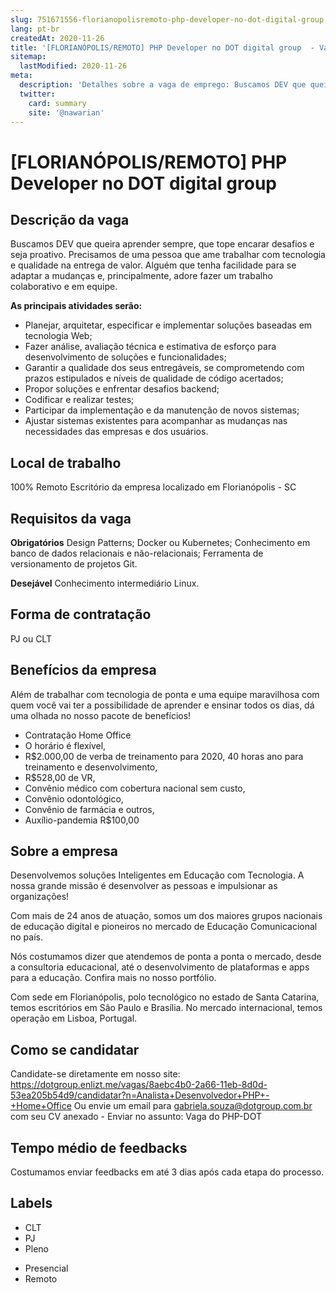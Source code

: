 ```yaml
---
slug: 751671556-florianopolisremoto-php-developer-no-dot-digital-group
lang: pt-br
createdAt: 2020-11-26
title: '[FLORIANÓPOLIS/REMOTO] PHP Developer no DOT digital group  - Vaga de Emprego'
sitemap:
  lastModified: 2020-11-26
meta:
  description: 'Detalhes sobre a vaga de emprego: Buscamos DEV que queira aprender sempre, que tope encarar desafios e seja proativo. Precisamos de uma pessoa que ame trabalhar com tecnologia e qualidade na entrega de valor. Alguém que tenha facilidade para se adaptar a mudanças e, principalmente, adore fazer um trabalho colaborativo e em equipe. **As principais atividades serão:** - Planejar, arquitetar, especificar e implementar soluções baseadas em tecnologia Web; - Fazer análise, avaliação técnica e estimativa de esforço para desenvolvimento de soluções e funcionalidades; - Garantir a qualidade dos seus entregáveis, se comprometendo com prazos estipulados e níveis de qualidade de código acertados; - Propor soluções e enfrentar desafios backend; - Codificar e realizar testes; - Participar da implementação e da manutenção de novos sistemas; - Ajustar sistemas existentes para acompanhar as mudanças nas necessidades das empresas e dos usuários.'
  twitter:
    card: summary
    site: '@nawarian'
---
```


# [FLORIANÓPOLIS/REMOTO] PHP Developer no DOT digital group 

## Descrição da vaga

Buscamos DEV que queira aprender sempre, que tope encarar desafios e seja proativo. Precisamos de uma pessoa que ame trabalhar com tecnologia e qualidade na entrega de valor. Alguém que tenha facilidade para se adaptar a mudanças e, principalmente, adore fazer um trabalho colaborativo e em equipe.

**As principais atividades serão:**

- Planejar, arquitetar, especificar e implementar soluções baseadas em tecnologia Web;
- Fazer análise, avaliação técnica e estimativa de esforço para desenvolvimento de soluções e funcionalidades;
- Garantir a qualidade dos seus entregáveis, se comprometendo com prazos estipulados e níveis de qualidade de código acertados;
- Propor soluções e enfrentar desafios backend;
- Codificar e realizar testes;
- Participar da implementação e da manutenção de novos sistemas;
- Ajustar sistemas existentes para acompanhar as mudanças nas necessidades das empresas e dos usuários.

## Local de trabalho
<!-- escolha apenas 1 das linhas abaixo, ajuste para o seu contexto e exclua as outras -->
100% Remoto
Escritório da empresa localizado em Florianópolis - SC 

## Requisitos da vaga

**Obrigatórios**
Design Patterns;
Docker ou Kubernetes;
Conhecimento em banco de dados relacionais e não-relacionais;
Ferramenta de versionamento de projetos Git. 

**Desejável**
Conhecimento intermediário Linux.

## Forma de contratação

PJ ou CLT

## Benefícios da empresa

Além de trabalhar com tecnologia de ponta e uma equipe maravilhosa com quem você vai ter a possibilidade de aprender e ensinar todos os dias, dá uma olhada no nosso pacote de benefícios!

- Contratação Home Office
- O horário é flexível,
- R$2.000,00 de verba de treinamento para 2020, 40 horas ano para treinamento e desenvolvimento,
- R$528,00 de VR,
- Convênio médico com cobertura nacional sem custo,
- Convênio odontológico,
- Convênio de farmácia e outros,
- Auxílio-pandemia R$100,00


## Sobre a empresa

Desenvolvemos soluções Inteligentes em Educação com Tecnologia. A nossa grande missão é desenvolver as pessoas e impulsionar as organizações!

Com mais de 24 anos de atuação, somos um dos maiores grupos nacionais de educação digital e pioneiros no mercado de Educação Comunicacional no país.

Nós costumamos dizer que atendemos de ponta a ponta o mercado, desde a consultoria educacional, até o desenvolvimento de plataformas e apps para a educação. Confira mais no nosso portfólio.

Com sede em Florianópolis, polo tecnológico no estado de Santa Catarina, temos escritórios em São Paulo e Brasília. No mercado internacional, temos operação em Lisboa, Portugal.

## Como se candidatar

Candidate-se diretamente em nosso site: https://dotgroup.enlizt.me/vagas/8aebc4b0-2a66-11eb-8d0d-53ea205b54d9/candidatar?n=Analista+Desenvolvedor+PHP+-+Home+Office 
Ou envie um email para gabriela.souza@dotgroup.com.br com seu CV anexado - Enviar no assunto: Vaga do PHP-DOT

## Tempo médio de feedbacks

Costumamos enviar feedbacks em até 3 dias após cada etapa do processo.

## Labels
<!-- Label é uma forma dos QAs conseguirem pesquisar as vagas. Após cadastrar a vaga, ela receberá label automaticamente em até 2 minutos.
Apague os itens abaixo que não corresponderem à vaga. -->
- CLT
- PJ
- Pleno

<!-- Se a vaga for mista (X dias presencial e Y dias remoto) deixe as 2 linhas abaixo -->
- Presencial
- Remoto
<!--- Informar abaixo o nome do estado por extenso.
- Brasil 
- Santa Catarina



Fonte: https://github.com/backend-br/vagas/issues/3586